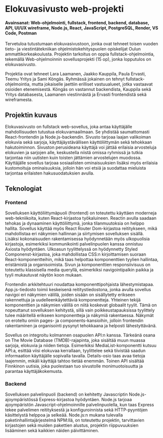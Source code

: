 # Elokuvasivusto web-projekti

#### Avainsanat: Web-ohjelmointi, fullstack, frontend, backend, database, API, UI/UX wireframe, Node.js, React, JavaScript, PostgreSQL, Render, VS Code, Postman

Tervetuloa tutustumaan elokuvasivustoon, jonka ovat tehneet toisen vuoden tieto- ja viestintätekniikan ohjelmistokehityspuolen opiskelijat Oulun ammattikorkeakoulusta. Projektin tarkoitus on oppia fullstack-ohjelmointia, tekemällä Web-ohjelmoinnin sovellusprojekti (15 op), jonka lopputulos on elokuvasivusto.

Projektia ovat tehneet Lara Laamanen, Jaakko Kauppila, Paula Ervasti, Teemu Yritys ja Sami Köngäs. Ryhmässä jokainen on tehnyt fullstack-ohjelmointia, mutta jokaiselle jaettiin erilliset vastuualueet, jotka vastaavat osioiden etenemisestä. Köngäs on vastannut backendista, Kauppila sekä Yritys databasesta, Laamanen viestinnästä ja Ervasti frontendistä sekä wireframesta.

## Projektin kuvaus

Elokuvasivusto on fullstack web-sovellus, joka antaa käyttäjälle mahdollisuuden tutustua elokuvamaailmaan. Se yhdistää saumattomasti React-frontendin ja Node.js-backendin. Sivusto tarjoaa laajan valikoiman elokuvia sekä sarjoja, käyttäjäystävällisen käyttöliittymän sekä tehokkaan hakutoiminnon. Sivuston perusideana käyttäjä voi jättää erilaisia arvosteluja elokuvien ja sarjojen alle, keskustella niistä omissa ryhmissä ja tutkia tarjontaa niin uutisten kuin toisten jättämien arvostelujen muodossa. Käyttäjälle sovellus tarjoaa sosiaalisten ominaisuuksien lisäksi myös erilaisia kustomoituja ominaisuuksia, jolloin hän voi etsiä ja suodattaa mieluista tarjontaa erilaisten hakusuodatuksien avulla. 

## Teknologiat

### Frontend

Sovelluksen käyttöliittymäpuoli (frontend) on toteutettu käyttäen moderneja web-tekniikoita, kuten React-kirjastoa työkaluineen. Reactin avulla saadaan tehokas ja dynaaminen käyttöliittymä, jonka tilanmuutoksia on helppo hallita. Sovellus käyttää myös React Router Dom-kirjastoa reititykseen, mikä mahdollistaa eri näkymien hallinnan ja siirtymisen sovelluksen sisällä. Lisäksi kokonaisuuden rakentamisessa hyödynnetään myös ulkopuolisia kirjastoja, esimerkiksi kommunikointi palvelinpuolen kanssa onnistuu Axiosta hyödyntäen. Ulkoasun tyylittelyssä on hyödynnetty Styled Componenst-kirjastoa, joka mahdollistaa CSS:n kirjoittamisen suoraan React-komponentteihin, mikä taas helpottaa komponenttien tyylien hallintaa, eristämistä ja organisoimista. Sivun ja komponenttien responsiivisuus on toteutettu klassisella media queryllä, esimerkiksi navigointipalkin paikka ja tyyli mukautuvat näytön koon mukaan.

Frontendin arkkitehtuuri noudattaa komponenttipohjaista lähestymistapaa. App.js-tiedosto toimii keskeisenä reititystiedostona, jonka avulla sovellus navigoi eri näkymien välillä, joiden sisään on sisällytetty erikseen rakennettuja ja uudelleenkäytettäviä komponentteja. Yhteinen tekijä komponenttien ja näkymien välillä on niitä koskevat globaalit tyylit. Tämä on nopeuttanut sovelluksen kehitystä, sillä vain poikkeustapauksissa tyylittely tulee määritellä erikseen komponentteja ja näkymiä rakentaessa. Näkymät on eroteltu omiin pages- ja components-kansioihin, jolloin frontendin rakentaminen ja organisointi pysynyt tehokkaana ja helposti lähestyttävänä.

Sovellus on integroitu kolmannen osapuolen API:n kanssa. Tärkeänä osana on The Movie Database (TMDB)-rajapinta, joka sisältää muun muassa sarjoja, elokuvia ja niiden tietoja. Esimerkiksi MediaList-komponentti kutsuu API:a, esittää viisi elokuvaa kerrallaan, tyylittelee sekä tiivistää saadun informaation käyttäjälle sopivalla tavalla. Details-osio taas avaa tietoja laajemmin, mikäli käyttäjä tahtoo tietää enemmän. Toinen API sisältää Finnkinon uutisia, joka puolestaan tuo sivustolle monimuotoisuutta ja parantaa käyttäjäkokemusta. 

### Backend

Sovelluksen palvelinpuoli (backend) on kehitetty Javascriptin Node.js-ajoympäristössä Express-kirjastoa hyödyntäen. Node.js tarjoaa ajoympäristön Javascript-ohjelmoinnille palvelinpuolella, kun taas Express tekee palvelimen reitityksestä ja konfiguroinnista sekä HTTP-pyyntöjen käsittelystä helppoa ja selkeää. Node.js:n mukana tulevalla paketinhallintajärjestelmä NPM:llä, on toteutettu projektin, tarvittavien kirjastojen sekä muiden pakettien alustus, projektin riippuvuuksien lisääminen sekä kaikkien näiden päivittäminen.

